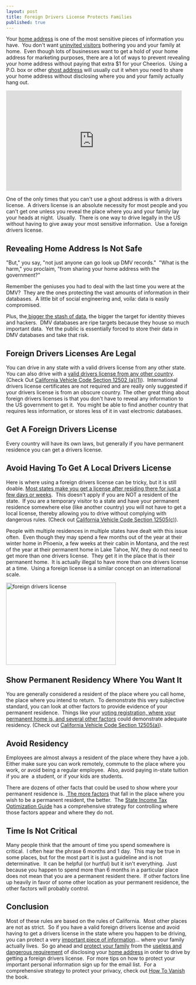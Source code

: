```yaml
---
layout: post
title: Foreign Drivers License Protects Families
published: true
---
```

<p>Your <a title="foreign drivers license" href="http://www.howtovanish.com/2011/05/foreign-drivers-license-protects-families">home address</a> is one of the most sensitive pieces of information you have.  You don't want <a title="keep your home address to yourself" href="http://www.howtovanish.com/2010/04/keep-address-private/" target="_blank">uninvited visitors</a> bothering you and your family at home.  Even though lots of businesses want to get a hold of your home address for marketing purposes, there are a lot of ways to prevent revealing your home address without paying that extra $1 for your Cheerios.  Using a P.O. box or other <a title="ghost address" href="http://www.runtogold.com/get-a-ghost-address/" target="_blank">ghost address</a> will usually cut it when you need to share your home address without disclosing where you and your family actually hang out.</p>
<p><object width="480" height="274"><param name="movie" value="http://www.youtube.com/v/8n8q1C_YvQI?version=3&amp;hl=en_US" /><param name="allowFullScreen" value="true" /><param name="allowscriptaccess" value="always" /><embed src="http://www.youtube.com/v/8n8q1C_YvQI?version=3&amp;hl=en_US" type="application/x-shockwave-flash" width="480" height="274" allowscriptaccess="always" allowfullscreen="true"></embed></object></p>
<p>One of the only times that you can't use a ghost address is with a drivers license.  A drivers license is an absolute necessity for most people and you can't get one unless you reveal the place where you and your family lay your heads at night.  Usually.  There is one way to drive legally in the US without having to give away your most sensitive information.  Use a foreign drivers license.</p>
<h2>Revealing Home Address Is Not Safe</h2>
<p>"But," you say, "not just anyone can go look up DMV records."  "What is the harm," you proclaim, "from sharing your home address with the government?"</p>
<p>Remember the geniuses you had to deal with the last time you were at the DMV?  They are the ones protecting the vast amounts of information in their databases.  A little bit of social engineering and, voila: data is easily compromised.</p>
<p>Plus, the<a href="http://www.idtheftcenter.org/ITRC%20Breach%20Stats%20Report%202011.pdf" target="_blank"> bigger the stash of data</a>, the bigger the target for identity thieves and hackers.  DMV databases are ripe targets because they house so much important data.  Yet the public is essentially forced to store their data in DMV databases and take that risk.</p>
<h2>Foreign Drivers Licenses Are Legal</h2>
<p>You can drive in any state with a valid drivers license from any other state.  You can also drive with a <a href="http://dmv.ca.gov/pubs/vctop/d06/vc12502.htm" target="_blank">valid drivers license from any other country</a>.  (Check Out <a href="http://dmv.ca.gov/pubs/vctop/d06/vc12502.htm" target="_blank">California Vehicle Code Section 12502 (a)(1)</a>).  International drivers license certificates are not required and are really only suggested if your drivers license is from an obscure country. The other great thing about foreign drivers licenses is that you don't have to reveal any information to the US government to get it.  You might be able to find another country that requires less information, or stores less of it in vast electronic databases.</p>
<h2>Get A Foreign Drivers License</h2>
<p>Every country will have its own laws, but generally if you have permanent residence you can get a drivers license.</p>
<h2>Avoid Having To Get A Local Drivers License</h2>
<p>Here is where using a foreign drivers license can be tricky, but it is still doable. <a href="http://law.onecle.com/california/vehicle/12505.html" target="_blank">Most states make you get a license after residing there for just a few days or weeks</a>.  This doesn't apply if you are NOT a resident of the state.  If you are a temporary visitor to a state and have your permanent residence somewhere else (like another country) you will not have to get a local license, thereby allowing you to drive without complying with dangerous rules. (Check out <a href="http://law.onecle.com/california/vehicle/12505.html" target="_blank">California Vehicle Code Section 12505(c)</a>).</p>
<p>People with multiple residences in multiple states have dealt with this issue often.  Even though they may spend a few months out of the year at their winter home in Phoenix, a few weeks at their cabin in Montana, and the rest of the year at their permanent home in Lake Tahoe, NV, they do not need to get more than one drivers license.  They get it in the place that is their permanent home.  It is actually illegal to have more than one drivers license at a time.  Using a foreign license is a similar concept on an international scale.</p>
<p><a href="http://www.howtovanish.com/wp-content/uploads/2011/05/blog-fannette.jpg"><img class="aligncenter size-medium wp-image-2726" title="foreign drivers license" src="{{ site.baseurl }}/images/blog-fannette-300x225.jpg" alt="foreign drivers license" width="300" height="225" /></a></p>
<h2>Show Permanent Residency Where You Want It</h2>
<p>You are generally considered a resident of the place where you call home, the place where you intend to return.  To demonstrate this very subjective standard, you can look at other factors to provide evidence of your permanent residence.  Things like your <a href="http://law.onecle.com/california/vehicle/12505.html" target="_blank">voting registration, where your permanent home is, and several other factors</a> could demonstrate adequate residency. (Check out <a href="http://law.onecle.com/california/vehicle/12505.html" target="_blank">California Vehicle Code Section 12505(a)</a>).</p>
<h2>Avoid Residency</h2>
<p>Employees are almost always a resident of the place where they have a job.  Either make sure you can work remotely, commute to the place where you work, or avoid being a regular employee.  Also, avoid paying in-state tuition if you are  a student, or if your kids are students.</p>
<p>There are dozens of other facts that could be used to show where your permanent residence is. <a href="http://law.onecle.com/california/vehicle/12505.html" target="_blank"> The more factors</a> that fall in the place where you wish to be a permanent resident, the better.  The <a title="state income tax optimization" href="http://www.howtovanish.com/products/tax-domicile-report/" target="_blank">State Income Tax Optimization Guide</a> has a comprehensive strategy for controlling where those factors appear and where they do not.</p>
<h2>Time Is Not Critical</h2>
<p>Many people think that the amount of time you spend somewhere is critical.  I often hear the phrase 6 months and 1 day.  This may be true in some places, but for the most part it is just a guideline and is not determinative.  It can be helpful (or hurtful) but it isn't everything.  Just because you happen to spend more than 6 months in a particular place does not mean that you are a permanent resident there.  If other factors line up heavily in favor of some other location as your permanent residence, the other factors will probably control.</p>
<h2>Conclusion</h2>
<p>Most of these rules are based on the rules of California.  Most other places are not as strict.  So if you have a valid foreign drivers license and avoid having to get a drivers license in the state where you happen to be driving, you can protect a very <a title="pizza delivery fail" href="http://www.howtovanish.com/2010/08/pizza-delivery-fail/" target="_blank">important piece of information</a>... where your family actually lives.  So go ahead and <a title="family protection plan" href="http://www.howtovanish.com/2010/03/family-protection-plan-a-personal-fourth-amendment/" target="_blank">protect your family</a> from the <a title="transactional databases" href="http://www.howtovanish.com/2009/11/transactional-databases-what-me-worry/" target="_blank">useless and dangerous requirement</a> of disclosing your <a title="address lookup" href="http://www.howtovanish.com/2011/03/address-lookup-versus-your-private-address/" target="_blank">home address</a> in order to drive by getting a foreign drivers license.  For more tips on how to protect your important personal information sign up for the email list.  For a comprehensive strategy to protect your privacy, check out <a title="How To Vanish Book" href="http://www.howtovanish.com/products/how-to-vanish-book/" target="_blank">How To Vanish</a> the book.</p>
<p>&nbsp;</p>
